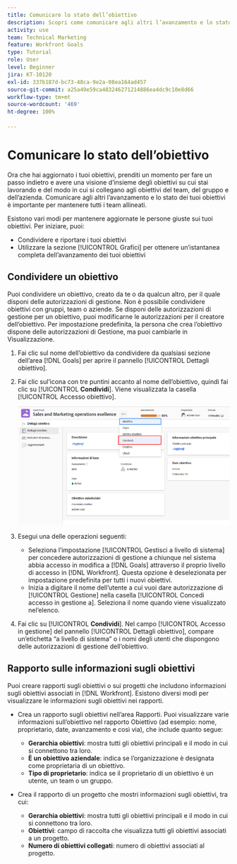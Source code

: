 ```yaml
---
title: Comunicare lo stato dell’obiettivo
description: Scopri come comunicare agli altri l’avanzamento e lo stato dei tuoi obiettivi in [!DNL Workfront Goals].
activity: use
team: Technical Marketing
feature: Workfront Goals
type: Tutorial
role: User
level: Beginner
jira: KT-10120
exl-id: 337b187d-bc73-48ca-9e2a-08ea164ad457
source-git-commit: a25a49e59ca483246271214886ea4dc9c10e8d66
workflow-type: tm+mt
source-wordcount: '469'
ht-degree: 100%

---
```


# Comunicare lo stato dell’obiettivo

Ora che hai aggiornato i tuoi obiettivi, prenditi un momento per fare un passo indietro e avere una visione d’insieme degli obiettivi su cui stai lavorando e del modo in cui si collegano agli obiettivi del team, del gruppo e dell’azienda. Comunicare agli altri l’avanzamento e lo stato dei tuoi obiettivi è importante per mantenere tutti i team allineati.

Esistono vari modi per mantenere aggiornate le persone giuste sui tuoi obiettivi. Per iniziare, puoi:

* Condividere e riportare i tuoi obiettivi
* Utilizzare la sezione [!UICONTROL Grafici] per ottenere un’istantanea completa dell’avanzamento dei tuoi obiettivi

## Condividere un obiettivo

Puoi condividere un obiettivo, creato da te o da qualcun altro, per il quale disponi delle autorizzazioni di gestione. Non è possibile condividere obiettivi con gruppi, team o aziende. Se disponi delle autorizzazioni di gestione per un obiettivo, puoi modificarne le autorizzazioni per il creatore dell’obiettivo. Per impostazione predefinita, la persona che crea l’obiettivo dispone delle autorizzazioni di Gestione, ma puoi cambiarle in Visualizzazione.

1. Fai clic sul nome dell’obiettivo da condividere da qualsiasi sezione dell’area [!DNL Goals] per aprire il pannello [!UICONTROL Dettagli obiettivo].

1. Fai clic sul’icona con tre puntini accanto al nome dell’obiettivo, quindi fai clic su [!UICONTROL **Condividi**]. Viene visualizzata la casella [!UICONTROL Accesso obiettivo].

   ![Schermata di condivisione di un obiettivo](assets/17-workfront-goals-share-a-goal.png)

1. Esegui una delle operazioni seguenti:

   * Seleziona l’impostazione [!UICONTROL Gestisci a livello di sistema] per concedere autorizzazioni di gestione a chiunque nel sistema abbia accesso in modifica a [!DNL Goals] attraverso il proprio livello di accesso in [!DNL Workfront]. Questa opzione è deselezionata per impostazione predefinita per tutti i nuovi obiettivi.
   * Inizia a digitare il nome dell’utente a cui vuoi dare autorizzazione di [!UICONTROL Gestione] nella casella [!UICONTROL Concedi accesso in gestione a]. Seleziona il nome quando viene visualizzato nel’elenco.

1. Fai clic su [!UICONTROL **Condividi**]. Nel campo [!UICONTROL Accesso in gestione] del pannello [!UICONTROL Dettagli obiettivo], compare un’etichetta “a livello di sistema” o i nomi degli utenti che dispongono delle autorizzazioni di gestione dell’obiettivo.

## Rapporto sulle informazioni sugli obiettivi

Puoi creare rapporti sugli obiettivi o sui progetti che includono informazioni sugli obiettivi associati in [!DNL Workfront]. Esistono diversi modi per visualizzare le informazioni sugli obiettivi nei rapporti.

* Crea un rapporto sugli obiettivi nell’area Rapporti. Puoi visualizzare varie informazioni sull’obiettivo nel rapporto Obiettivo (ad esempio: nome, proprietario, date, avanzamento e così via), che include quanto segue:

   * **Gerarchia obiettivi**: mostra tutti gli obiettivi principali e il modo in cui si connettono tra loro.
   * **È un obiettivo aziendale**: indica se l’organizzazione è designata come proprietaria di un obiettivo.
   * **Tipo di proprietario**: indica se il proprietario di un obiettivo è un utente, un team o un gruppo.

* Crea il rapporto di un progetto che mostri informazioni sugli obiettivi, tra cui:
   * **Gerarchia obiettivi**: mostra tutti gli obiettivi principali e il modo in cui si connettono tra loro.
   * **Obiettivi**: campo di raccolta che visualizza tutti gli obiettivi associati a un progetto.
   * **Numero di obiettivi collegati**: numero di obiettivi associati al progetto.
